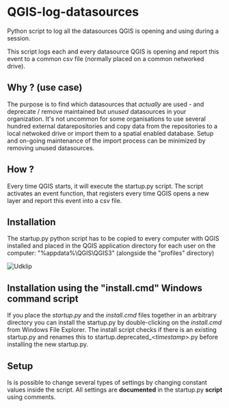 # QGIS-log-datasources
Python script to log all the datasources QGIS is opening and using during a session.

This script logs each and every datasource QGIS is opening and report this event to a common csv file (normally placed on a common networked drive). 

## Why ? (use case)
The purpose is to find which datasources that *actually* are used - and deprecate / remove maintained but *unused* datasources in your organization. 
It's not uncommon for some organisations to use several hundred external datarepositories and copy data from the repositories to a local netwoked drive or import them to a spatial enabled database. Setup and on-going maintenance of the import process can be minimized by removing unused datasources.  

## How ? 
Every time QGIS starts, it will execute the startup.py script. The script activates an event function, that registers every time QGIS opens a new layer and report this event into a csv file.

## Installation
The startup.py python script has to be copied to every computer with QGIS installed and placed in the QGIS application directory for each user on the computer: "%appdata%\QGIS\QGIS3" (alongside the "profiles" directory)

![Udklip](https://user-images.githubusercontent.com/1866520/187031406-7b210161-bf60-4e3b-84d3-e262d0162653.jpg)

## Installation using the "install.cmd" Windows command script
If you place the *startup.py* and the *install.cmd* files together in an arbitrary directory you can install the startup.py by double-clicking on the *install.cmd* from Windows File Explorer. The install script checks if there is an existing startup.py and renames this to startup.deprecated_<*timestamp*>.py before installing the new startup.py. 

## Setup
Is is possible to change several types of settings by changing constant values inside the script. All settings are **documented** in the startup.py **script** using comments.



